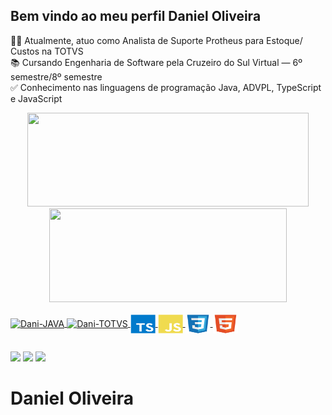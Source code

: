 ## Bem vindo ao meu perfil Daniel Oliveira<br>

👨‍💻 Atualmente, atuo como Analista de Suporte Protheus para Estoque/ Custos na TOTVS<br>
📚 Cursando Engenharia de Software pela Cruzeiro do Sul Virtual — 6º semestre/8º semestre<br>
✅ Conhecimento nas linguagens de programação Java, ADVPL, TypeScript e JavaScript<br>


<div align="center" display="block">
  <a href="https://github.com/DevDaniel47">
  <img height="150px" width="450px" src="https://github-readme-stats.vercel.app/api?username=DevDaniel47&show_icons=true&theme=dark&include_all_commits=true&count_private=true"/>
  <img height="150px" width="380px" src="https://github-readme-stats.vercel.app/api/top-langs/?username=DevDaniel47&layout=compact&langs_count=7&theme=dark"/>
</div>
  
<div style="display: inline_block"><br>
  <img align="center" alt="Dani-JAVA" height="30" width="40" src="https://cdn.worldvectorlogo.com/logos/java.svg">
  <img align="center" alt="Dani-TOTVS" height="30" width="40" src="https://logowik.com/content/uploads/images/totvs4333.jpg">
  <img align="center" alt="Dani-Ts" height="30" width="40" src="https://raw.githubusercontent.com/devicons/devicon/master/icons/typescript/typescript-plain.svg">
  <img align="center" alt="Dani-Js" height="30" width="40" src="https://raw.githubusercontent.com/devicons/devicon/master/icons/javascript/javascript-plain.svg">
  <img align="center" alt="Dani-CSS" height="30" width="40" src="https://raw.githubusercontent.com/devicons/devicon/master/icons/css3/css3-original.svg">
  <img align="center" alt="Dani-HTML" height="30" width="40" src="https://raw.githubusercontent.com/devicons/devicon/master/icons/html5/html5-original.svg">
  
</div>
  
  ##
 
<div> 
  <a href="https://www.linkedin.com/in/danielcarneiro02/" target="_blank"><img src="https://img.shields.io/badge/-LinkedIn-%230077B5?style=for-the-badge&logo=linkedin&logoColor=white"></a>
  <a href="https://www.instagram.com/dan.carneiro_/" target="_blank"><img src="https://img.shields.io/badge/-Instagram-%23E4405F?style=for-the-badge&logo=instagram&logoColor=white"></a>
  <a href="https://github.com/DevDaniel47" target="_blank"><img src="https://img.shields.io/badge/GitHub-100000?style=for-the-badge&logo=github&logoColor=white">
</div></a>


# Daniel Oliveira
